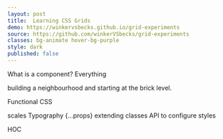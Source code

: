 ```yaml
---
layout: post
title:  Learning CSS Grids
demo: https://winkervsbecks.github.io/grid-experiments
source: https://github.com/winkerVSbecks/grid-experiments
classes: bg-animate hover-bg-purple
style: dark
published: false
---
```


What is a component?
Everything

building a neighbourhood and starting at the brick level.

Functional CSS

scales
Typography
{...props}
extending classes
API to configure styles

HOC

